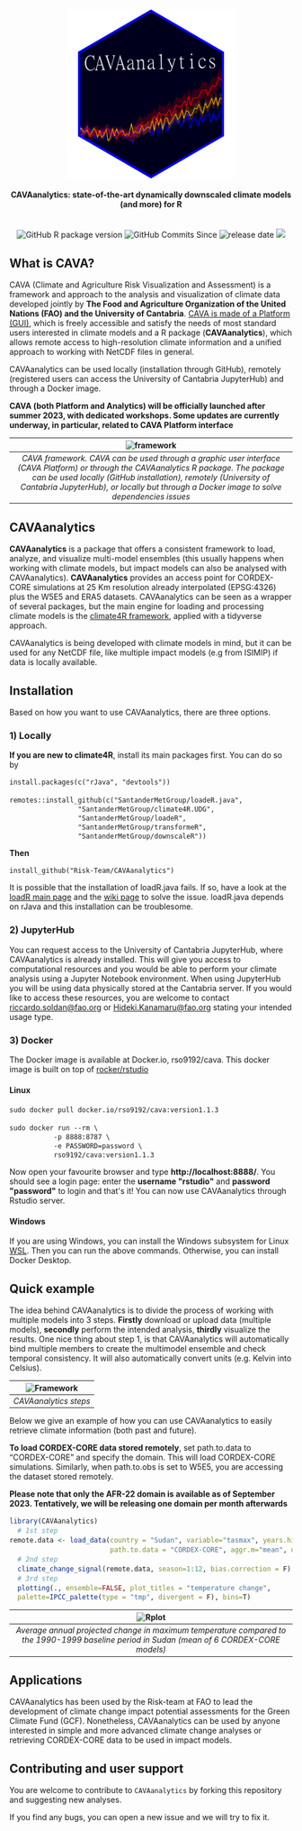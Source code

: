 <h1 align="center">
<img src="man/figures/sticker.png" width = "300" height = "300" align="center" />
  <br>
  <h4 align="center">CAVAanalytics: state-of-the-art dynamically downscaled climate models (and more) for R</h4>
  <br>
<div align="center">
   <img src="https://img.shields.io/github/v/release/Risk-team/CAVAanalytics?include_prereleases" alt="GitHub R package version" style="display: inline-block;">
  <img src="https://img.shields.io/github/commits-since/Risk-team/CAVAanalytics/v1.0.0-alpha?include_prereleases" alt="GitHub Commits Since" style="display: inline-block;">
   <img src="https://img.shields.io/github/release-date-pre/Risk-team/CAVAanalytics" alt="release date" style="display: inline-block;">
<a href="http://hits.dwyl.com/Risk-team/CAVAanalytics"><img src="http://hits.dwyl.com/Risk-team/CAVAanalytics.svg"/></a>
</div>
</h1>

## What is CAVA?

CAVA (Climate and Agriculture Risk Visualization and Assessment) is a
framework and approach to the analysis and visualization of
climate data developed jointly by **The Food and Agriculture Organization of the United Nations (FAO) and the University of Cantabria**. [CAVA is made of a Platform
(GUI)](https://fao-cava.predictia.es/auth), which is freely accessible
and satisfy the needs of most standard users interested in climate models and a R package
(**CAVAanalytics**), which allows remote access to high-resolution climate information and a unified approach to working with NetCDF files in general. 

CAVAanalytics can be used locally (installation through GitHub),
remotely (registered users can access the University of Cantabria
JupyterHub) and through a Docker image.

**CAVA (both Platform and Analytics) will be officially launched after summer 2023, with dedicated workshops. Some updates are currently underway, in particular, related to CAVA Platform interface**

| ![framework](https://github.com/Risk-Team/CAVAanalytics/assets/40058235/ac4cfeae-d6d7-49eb-85c2-bfb6c44f39f6) |
|:--------------------------------------------------------------------------------------------------------------------------------------------------------------------------------------------------------------------------------------------------------------------------------------------------:|
| *CAVA framework. CAVA can be used through a graphic user interface (CAVA Platform) or through the CAVAanalytics R package. The package can be used locally (GitHub installation), remotely (University of Cantabria JupyterHub), or locally but through a Docker image to solve dependencies issues* |



## CAVAanalytics

**CAVAanalytics** is a package that offers a consistent framework to
load, analyze, and visualize multi-model ensembles (this usually happens when working with climate models, but impact models can also be analysed with CAVAanalytics). **CAVAanalytics**
provides an access point for CORDEX-CORE simulations at 25 Km resolution
already interpolated (EPSG:4326) plus the W5E5 and ERA5 datasets. CAVAanalytics can
be seen as a wrapper of several packages, but the main engine for
loading and processing climate models is the [climate4R
framework](https://github.com/SantanderMetGroup/climate4R), applied with
a tidyverse approach.

CAVAanalytics is being developed with climate models in mind, but it can
be used for any NetCDF file, like multiple impact models (e.g from ISIMIP) if data is locally
available.

## Installation

Based on how you want to use CAVAanalytics, there are three options.

### 1) Locally

**If you are new to climate4R**, install its main packages first.
You can do so by
```
install.packages(c("rJava", "devtools"))

remotes::install_github(c("SantanderMetGroup/loadeR.java",
                 "SantanderMetGroup/climate4R.UDG",
                 "SantanderMetGroup/loadeR",
                 "SantanderMetGroup/transformeR",
                 "SantanderMetGroup/downscaleR"))
```
**Then**
```
install_github("Risk-Team/CAVAanalytics")
```
It is possible that the installation of loadR.java fails. If so, have a
look at the [loadR main
page](https://github.com/SantanderMetGroup/loadeR) and the [wiki
page](https://github.com/SantanderMetGroup/loadeR/wiki/Installation) to
solve the issue. loadR.java depends on rJava and this installation can
be troublesome.

### 2) JupyterHub

You can request access to the University of Cantabria JupyterHub, where
CAVAanalytics is already installed. This will give you access to
computational resources and you would be able to perform your climate
analysis using a Jupyter Notebook environment. When using JupyterHub you will be using data physically stored at the Cantabria server. If you would like to
access these resources, you are welcome to contact
<riccardo.soldan@fao.org> or <Hideki.Kanamaru@fao.org> stating your intended usage type.

### 3) Docker

The Docker image is available at Docker.io, rso9192/cava. This docker image is built on top of [rocker/rstudio](https://davetang.org/muse/2021/04/24/running-rstudio-server-with-docker/)

#### Linux

```
sudo docker pull docker.io/rso9192/cava:version1.1.3

sudo docker run --rm \
           -p 8888:8787 \
           -e PASSWORD=password \
           rso9192/cava:version1.1.3

```
Now open your favourite browser and type **http://localhost:8888/**. You should see a login page: enter the **username "rstudio"** and **password "password"** to login and that's it! You can now use CAVAanalytics through Rstudio server. 

#### Windows
If you are using Windows, you can install the Windows subsystem for Linux [WSL](https://ubuntu.com/wsl). Then you can run the above commands. Otherwise, you can install Docker Desktop. 

## Quick example

The idea behind CAVAanalytics is to divide the process of working with multiple models into 3 steps. **Firstly**  download or upload data (multiple
models), **secondly** perform the intended analysis, **thirdly** visualize the results.
One nice thing about step 1, is that CAVAanalytics will automatically bind multiple members to create the multimodel ensemble and check temporal consistency. It will also automatically convert units (e.g. Kelvin into Celsius). 


| ![Framework](https://user-images.githubusercontent.com/40058235/199256415-ed32c42b-e2f8-48e0-b4fe-558de6612038.png) |
|:-------------------------------------------------------------------------------------------------------------------:|
|                                                *CAVAanalytics steps*                                                |

Below we give an example of how you can use CAVAanalytics to easily retrieve climate information (both past and future).

**To load CORDEX-CORE data stored remotely**, set path.to.data to
“CORDEX-CORE” and specify the domain. This will load CORDEX-CORE
simulations. Similarly, when path.to.obs is set to W5E5, you are
accessing the dataset stored remotely.

**Please note that only the AFR-22 domain is available as of September 2023. Tentatively, we will be releasing one domain per month afterwards**

``` r
library(CAVAanalytics)
  # 1st step
remote.data <- load_data(country = "Sudan", variable="tasmax", years.hist=1990:1999, years.proj=2050:2059,
                         path.to.data = "CORDEX-CORE", aggr.m="mean", domain="AFR-22")
  # 2nd step
  climate_change_signal(remote.data, season=1:12, bias.correction = F) %>% 
  # 3rd step
  plotting(., ensemble=FALSE, plot_titles = "temperature change",
  palette=IPCC_palette(type = "tmp", divergent = F), bins=T)
```

| ![Rplot](https://github.com/Risk-Team/CAVAanalytics/assets/40058235/7240d4fc-a768-4a39-9848-ee0c28645424) |
|:-------------------------------------------------------------------------------------------------------------------:|
| *Average annual projected change in maximum temperature compared to the 1990-1999 baseline period in Sudan (mean of 6 CORDEX-CORE models)* |



## Applications

CAVAanalytics has been used by the Risk-team at FAO to lead the development of climate change impact potential assessments for the Green Climate Fund (GCF). Nonetheless, CAVAanalytics can be used by anyone interested in simple and more advanced climate change analyses or retrieving CORDEX-CORE data to be used in impact models. 

## Contributing and user support

You are welcome to contribute to `CAVAanalytics` by forking this repository and suggesting new analyses.

If you find any bugs, you can open a new issue and we will try to fix it. 
